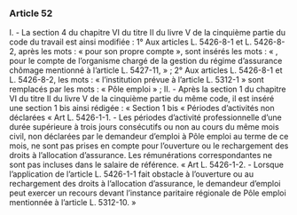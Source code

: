 ### Article 52
I. - La section 4 du chapitre VI du titre II du livre V de la cinquième partie du code du
travail est ainsi modifiée :
1° Aux articles L. 5426-8-1 et L. 5426-8-2, après les mots : « pour son propre compte »,
sont insérés les mots : « , pour le compte de l’organisme chargé de la gestion du régime
d’assurance chômage mentionné à l’article L. 5427-11, » ;
2° Aux articles L. 5426-8-1 et L. 5426-8-2, les mots : « l’institution prévue à
l’article L. 5312-1 » sont remplacés par les mots : « Pôle emploi » ;
II. - Après la section 1 du chapitre VI du titre II du livre V de la cinquième partie du
même code, il est inséré une section 1 bis ainsi rédigée :
« Section 1 bis
« Périodes d’activités non déclarées
« Art L. 5426-1-1. - Les périodes d’activité professionnelle d’une durée supérieure à trois
jours consécutifs ou non au cours du même mois civil, non déclarées par le demandeur d’emploi
à Pôle emploi au terme de ce mois, ne sont pas prises en compte pour l’ouverture ou le
rechargement des droits à l’allocation d’assurance. Les rémunérations correspondantes ne sont
pas incluses dans le salaire de référence.
« Art L. 5426-1-2. - Lorsque l’application de l’article L. 5426-1-1 fait obstacle à
l’ouverture ou au rechargement des droits à l’allocation d’assurance, le demandeur d’emploi peut
exercer un recours devant l’instance paritaire régionale de Pôle emploi mentionnée à
l’article L. 5312-10. »
